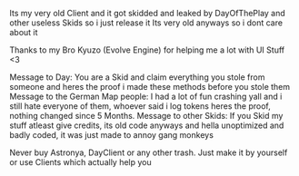 Its my very old Client and it got skidded and leaked by DayOfThePlay and other useless Skids so i just release it
Its very old anyways so i dont care about it

Thanks to my Bro Kyuzo (Evolve Engine) for helping me a lot with UI Stuff <3

Message to Day: You are a Skid and claim everything you stole from someone and heres the proof i made these methods before you stole them
Message to the German Map people: I had a lot of fun crashing yall and i still hate everyone of them, whoever said i log tokens heres the proof, nothing changed since 5 Months.
Message to other Skids: If you Skid my stuff atleast give credits, its old code anyways and hella unoptimized and badly coded, it was just made to annoy gang monkeys

Never buy Astronya, DayClient or any other trash. Just make it by yourself or use Clients which actually help you 
